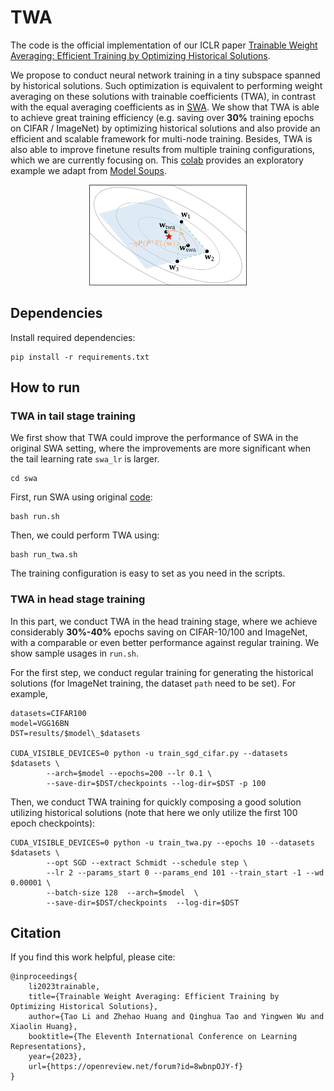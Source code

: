 # TWA
The code is the official implementation of our ICLR paper 
[Trainable Weight Averaging: Efficient Training by Optimizing Historical Solutions](https://openreview.net/pdf?id=8wbnpOJY-f). 

We propose to conduct neural network training in a tiny subspace spanned by historical solutions. Such optimization is equivalent to performing weight averaging on these solutions with trainable coefficients (TWA), in contrast with the equal averaging coefficients as in [SWA](https://github.com/timgaripov/swa). We show that TWA is able to achieve great training efficiency (e.g. saving over **30%** training epochs on CIFAR / ImageNet) by optimizing historical solutions and also provide an efficient and scalable framework for multi-node training. Besides, TWA is also able to improve finetune results from multiple training configurations, which we are currently focusing on. This [colab](https://colab.research.google.com/drive/1fxUJ0K8dd7V3gsozmKsHhfdYHhYVB-WZ?usp=sharing) provides an exploratory example we adapt from [Model Soups](https://github.com/mlfoundations/model-soups).


<div align="center">
<img src="twa.png" width="50%" alt=""/>

<div align="left">


## Dependencies

Install required dependencies:

```
pip install -r requirements.txt
```

## How to run

### TWA in tail stage training
We first show that TWA could improve the performance of SWA in the original SWA setting, where the improvements are more significant when the tail learning rate `swa_lr` is larger.
```
cd swa
```
First, run SWA using original [code](https://github.com/timgaripov/swa):
```
bash run.sh
```
Then, we could perform TWA using:
```
bash run_twa.sh
```
The training configuration is easy to set as you need in the scripts.

### TWA in head stage training
In this part, we conduct TWA in the head training stage, where we achieve considerably **30%-40%** epochs saving on CIFAR-10/100 and ImageNet, with a comparable or even better performance against regular training.
We show sample usages in `run.sh`.

For the first step, we conduct regular training for generating the historical solutions (for ImageNet training, the dataset `path` need to be set). For example,

```
datasets=CIFAR100
model=VGG16BN
DST=results/$model\_$datasets

CUDA_VISIBLE_DEVICES=0 python -u train_sgd_cifar.py --datasets $datasets \
        --arch=$model --epochs=200 --lr 0.1 \
        --save-dir=$DST/checkpoints --log-dir=$DST -p 100
```
Then, we conduct TWA training for quickly composing a good solution utilizing historical solutions (note that here we only utilize the first 100 epoch checkpoints):
```
CUDA_VISIBLE_DEVICES=0 python -u train_twa.py --epochs 10 --datasets $datasets \
        --opt SGD --extract Schmidt --schedule step \
        --lr 2 --params_start 0 --params_end 101 --train_start -1 --wd 0.00001 \
        --batch-size 128  --arch=$model  \
        --save-dir=$DST/checkpoints  --log-dir=$DST
```

## Citation
If you find this work helpful, please cite:
```
@inproceedings{
    li2023trainable,
    title={Trainable Weight Averaging: Efficient Training by Optimizing Historical Solutions},
    author={Tao Li and Zhehao Huang and Qinghua Tao and Yingwen Wu and Xiaolin Huang},
    booktitle={The Eleventh International Conference on Learning Representations},
    year={2023},
    url={https://openreview.net/forum?id=8wbnpOJY-f}
}
```